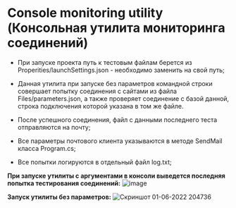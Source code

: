 # Console monitoring utility (Консольная утилита мониторинга соединений)

- При запуске проекта путь к тестовым файлам берется из Properities/launchSettings.json - необходимо заменить на свой путь;

- Данная утилита при запуске без параметров командной строки совершает попытку соединения с сайтами из файла Files/parameters.json, 
а также проверяет соединение с базой данной, строка подключения которой указана в том же файле.

- После успешного соединения, файл с данными последнего теста отправляются на почту;

- Все параметры почтового клиента указываются в методе SendMail класса Program.cs;

- Все попытки логируются в отдельный файл log.txt;

<b>При запуске утилиты с аргументами в консоли выведется последняя попытка тестирования соединений:</b>
![image](https://user-images.githubusercontent.com/67320747/171445624-c72ba18a-d34e-494c-84be-283a75f531a3.png)

<b>Запуск утилиты без параметров:</b>
![Скриншот 01-06-2022 204736](https://user-images.githubusercontent.com/67320747/171446762-cff738e8-d528-406c-aa84-364786525b57.jpg)

